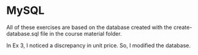# MySQL

All of these exercises are based on the database created with the create-database.sql file in the course material folder.

In Ex 3, I noticed a discrepancy in unit price. So, I modified the database.
